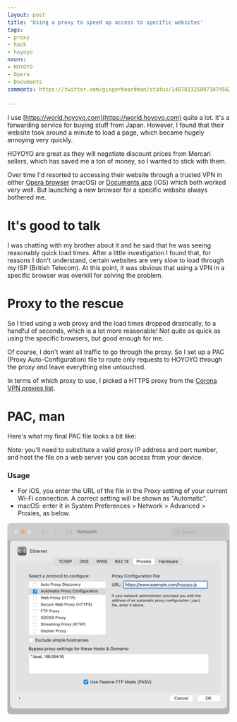 ```yaml
---
layout: post
title: 'Using a proxy to speed up access to specific websites'
tags:
- proxy
- hack
- hoyoyo
nouns:
- HOYOYO
- Opera
- Documents
comments: https://twitter.com/gingerbeardman/status/1487813258971074562

---
```


I use [https://world.hoyoyo.com](https://world.hoyoyo.com) quite a lot. It's a forwarding service for buying stuff from Japan. However, I found that their website took around a minute to load a page, which became hugely annoying very quickly.

HOYOYO are great as they will negotiate discount prices from Mercari sellers, which has saved me a ton of money, so I wanted to stick with them.

Over time I'd resorted to accessing their website through a trusted VPN in either [Opera browser](https://www.opera.com) (macOS) or [Documents app](https://readdle.com/documents) (iOS) which both worked very well. But launching a new browser for a specific website always bothered me.

# It's good to talk

I was chatting with my brother about it and he said that he was seeing reasonably quick load times. After a little investigation I found that, for reasons I don't understand, certain websites are very slow to load through my ISP (British Telecom). At this point, it was obvious that using a VPN in a specific browser was overkill for solving the problem.

# Proxy to the rescue

So I tried using a web proxy and the load times dropped drastically, to a handful of seconds, which is a lot more reasonable! Not quite as quick as using the specific browsers, but good enough for me.

Of course, I don't want all traffic to go through the proxy. So I set up a PAC (Proxy Auto-Configuration) file to route only requests to HOYOYO through the proxy and leave everything else untouched.

In terms of which proxy to use, I picked a HTTPS proxy from the [Corona VPN proxies list](https://www.coronavpn.net/proxies).

# PAC, man

Here's what my final PAC file looks a bit like:

<script src="https://gist.github.com/gingerbeardman/dd6691c2706a3d27a485a7a7dc3e5d60.js"></script>

Note: you'll need to substitute a valid proxy IP address and port number, and host the file on a web server you can access from your device.

### Usage

- For iOS, you enter the URL of the file in the Proxy setting of your current Wi-Fi connection. A correct setting will be shown as "Automatic".
- macOS: enter it in System Preferences > Network > Advanced > Proxies, as below.

![PNG](/images/posts/proxy.png)
